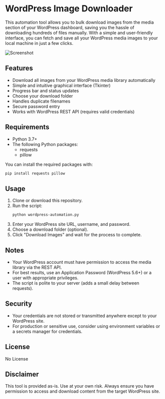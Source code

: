 # WordPress Image Downloader

This automation tool allows you to bulk download images from the media section of your WordPress dashboard, saving you the hassle of downloading hundreds of files manually. With a simple and user-friendly interface, you can fetch and save all your WordPress media images to your local machine in just a few clicks.

![Screenshot](https://github.com/user-attachments/assets/e5b307f7-11d7-49ab-bdeb-207ef88f4747)

## Features
- Download all images from your WordPress media library automatically
- Simple and intuitive graphical interface (Tkinter)
- Progress bar and status updates
- Choose your download folder
- Handles duplicate filenames
- Secure password entry
- Works with WordPress REST API (requires valid credentials)

## Requirements
- Python 3.7+
- The following Python packages:
  - requests
  - pillow

You can install the required packages with:
```bash
pip install requests pillow
```

## Usage
1. Clone or download this repository.
2. Run the script:
   ```bash
   python wordpress-automation.py
   ```
3. Enter your WordPress site URL, username, and password.
4. Choose a download folder (optional).
5. Click "Download Images" and wait for the process to complete.

## Notes
- Your WordPress account must have permission to access the media library via the REST API.
- For best results, use an Application Password (WordPress 5.6+) or a user with appropriate privileges.
- The script is polite to your server (adds a small delay between requests).

## Security
- Your credentials are not stored or transmitted anywhere except to your WordPress site.
- For production or sensitive use, consider using environment variables or a secrets manager for credentials.

## License
No License

## Disclaimer
This tool is provided as-is. Use at your own risk. Always ensure you have permission to access and download content from the target WordPress site.
